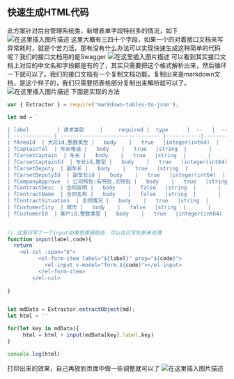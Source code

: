 ## 快速生成HTML代码
此方案针对后台管理系统类，新增表单字段特别多的情况，如下
![在这里插入图片描述](https://img-blog.csdnimg.cn/20200923163410973.png?x-oss-process=image/watermark,type_ZmFuZ3poZW5naGVpdGk,shadow_10,text_aHR0cHM6Ly9ibG9nLmNzZG4ubmV0L3dlaXhpbl8zNTk1ODg5MQ==,size_16,color_FFFFFF,t_70#pic_center)
这里大概有三四十个字段，如果一个的对着接口文档来写异常耗时，就是个苦力活，那有没有什么办法可以实现快速生成这种简单的代码呢？我们的接口文档用的是Swagger
![在这里插入图片描述](https://img-blog.csdnimg.cn/2020092316363352.png?x-oss-process=image/watermark,type_ZmFuZ3poZW5naGVpdGk,shadow_10,text_aHR0cHM6Ly9ibG9nLmNzZG4ubmV0L3dlaXhpbl8zNTk1ODg5MQ==,size_16,color_FFFFFF,t_70#pic_center)
可以看到其实接口文档上对应的中文名和字段都是有的了，其实只需要把这个格式解析出来，然后循环一下就可以了。我们的接口文档有一个复制文档功能，复制出来是markdown文档，是这个样子的，我们只需要把表格部分复制出来解析就可以了。
![在这里插入图片描述](https://img-blog.csdnimg.cn/20200923164024432.png?x-oss-process=image/watermark,type_ZmFuZ3poZW5naGVpdGk,shadow_10,text_aHR0cHM6Ly9ibG9nLmNzZG4ubmV0L3dlaXhpbl8zNTk1ODg5MQ==,size_16,color_FFFFFF,t_70#pic_center)
下面是实现的方法
```javascript
var { Extractor } = require('markdown-tables-to-json');

let md = `

| label         | 请求类型     |     required |  type      |  --   |  --  |
| ------------ | -------------------------------- |-----------|--------|----|--- |
| fAreaId  | 大区id,整数类型 |   body    |   true   |integer(int64)  |       |
| fCaptainTel  | 车长电话 |   body    |   true   |string  |       |
| fCarsetCaptain  | 车长 |   body    |   true   |string  |       |
| fCarsetCaptainId  | 车长id,整型 |   body    |   true   |integer(int64)  |       |
| fCarsetDeputy  | 副车长 |   body    |   true   |string  |       |
| fCarsetDeputyId  | 副车长id |   body    |   true   |integer(int64)  |       |
| fCompanyApprove  | 公司特批:有特批,无特批 |   body    |   true   |string  |       |
| fContractDesc  | 合同说明 |   body    |   false   |string  |       |
| fContractName  | 合同名称 |   body    |   false   |string  |       |
| fContractSituation  | 合同情况 |   body    |   true   |string  |       |
| fCustomerCity  | 城市 |   body    |   false   |string  |       |
| fCustomerId  | 客户id,整数类型 |   body    |   true   |integer(int64)  |       |
`

// 这里只写了一个input如果想更细致些，可以自己写判断来处理
function input(label,code){
  return`
    <el-col :span="6">
          <el-form-item label="${label}" prop="${code}">
            <el-input v-model="form.${code}"></el-input>
          </el-form-item>
        </el-col>
        `
}


let mdData = Extractor.extractObject(md);
let html = ''

for(let key in mdData){
	 html = html + input(mdData[key].label,key)
}

console.log(html)
```
打印出来的效果，自己再放到页面中做一些调整就可以了
![在这里插入图片描述](https://img-blog.csdnimg.cn/20200923164335715.png?x-oss-process=image/watermark,type_ZmFuZ3poZW5naGVpdGk,shadow_10,text_aHR0cHM6Ly9ibG9nLmNzZG4ubmV0L3dlaXhpbl8zNTk1ODg5MQ==,size_16,color_FFFFFF,t_70#pic_center)
